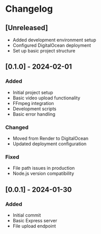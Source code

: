 # Changelog

## [Unreleased]
- Added development environment setup
- Configured DigitalOcean deployment
- Set up basic project structure

## [0.1.0] - 2024-02-01
### Added
- Initial project setup
- Basic video upload functionality
- FFmpeg integration
- Development scripts
- Basic error handling

### Changed
- Moved from Render to DigitalOcean
- Updated deployment configuration

### Fixed
- File path issues in production
- Node.js version compatibility

## [0.0.1] - 2024-01-30
### Added
- Initial commit
- Basic Express server
- File upload endpoint